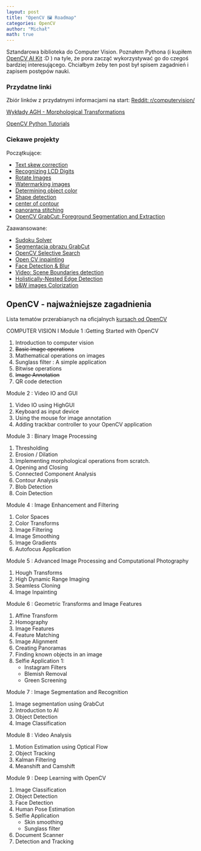 ```yaml
---
layout: post
title: "OpenCV 🖼️ Roadmap"
categories: OpenCV
author: "Michał"
math: true
---
```



Sztandarowa biblioteka do Computer Vision. Poznałem Pythona (i kupiłem [OpenCV AI Kit](https://www.kickstarter.com/projects/opencv/opencv-ai-kit) :D ) na tyle, że pora zacząć wykorzystywać go do czegoś bardziej interesującego. Chciałbym żeby ten post był spisem zagadnień i zapisem postępów nauki.


### Przydatne linki
Zbiór linków z przydatnymi informacjami na start:
[Reddit: r/computervision/](https://www.reddit.com/r/computervision/)

[Wykłady AGH - Morphological Transformations](http://home.agh.edu.pl/~jsw/aipofm/)

[OpenCV Python Tutorials](https://opencv-python-tutroals.readthedocs.io)


### Ciekawe projekty

Początkujące:
- [Text skew correction](https://www.pyimagesearch.com/2017/02/20/text-skew-correction-opencv-python/)
- [Recognizing LCD Digits](https://www.pyimagesearch.com/2017/02/13/recognizing-digits-with-opencv-and-python/)
- [Rotate Images](https://www.pyimagesearch.com/2017/01/02/rotate-images-correctly-with-opencv-and-python/)
- [Watermarking images](https://www.pyimagesearch.com/2016/04/25/watermarking-images-with-opencv-and-python/)
- [Determining object color](https://www.pyimagesearch.com/2016/02/15/determining-object-color-with-opencv/)
- [Shape detection](https://www.pyimagesearch.com/2016/02/08/opencv-shape-detection/)
- [center of contour](https://www.pyimagesearch.com/2016/02/01/opencv-center-of-contour/)
- [panorama stitching](https://www.pyimagesearch.com/2016/01/11/opencv-panorama-stitching/)
- [OpenCV GrabCut: Foreground Segmentation and Extraction](https://www.pyimagesearch.com/2020/07/27/opencv-grabcut-foreground-segmentation-and-extraction/)


Zaawansowane:
- [Sudoku Solver](https://www.pyimagesearch.com/2020/08/10/opencv-sudoku-solver-and-ocr/)
- [Segmentacja obrazu GrabCut](https://www.pyimagesearch.com/2020/07/27/opencv-grabcut-foreground-segmentation-and-extraction/)
- [OpenCV Selective Search](https://www.pyimagesearch.com/2020/06/29/opencv-selective-search-for-object-detection/)
- [Open CV inpainting](https://www.pyimagesearch.com/2020/05/18/image-inpainting-with-opencv-and-python/)
- [Face Detection & Blur](https://www.pyimagesearch.com/2020/04/06/blur-and-anonymize-faces-with-opencv-and-python/)
- [Video: Scene Boundaries detection](https://www.pyimagesearch.com/2019/08/19/simple-scene-boundary-shot-transition-detection-with-opencv/)
- [Holistically-Nested Edge Detection](https://www.pyimagesearch.com/2019/03/04/holistically-nested-edge-detection-with-opencv-and-deep-learning/)
- [b&W images Colorization](https://www.pyimagesearch.com/2019/02/25/black-and-white-image-colorization-with-opencv-and-deep-learning/)

## OpenCV - najważniejsze zagadnienia

Lista tematów przerabianych na oficjalnych [kursach od OpenCV](https://opencv.org/courses/)

COMPUTER VISION I
Module 1 :Getting Started with OpenCV
   1. Introduction to computer vision
   2. ~~Basic image operations~~
   3. Mathematical operations on images
   4. Sunglass filter : A simple application
   5. Bitwise operations
   6. ~~Image Annotation~~
   7. QR code detection

Module 2 : Video IO and GUI
   1. Video IO using HighGUI
   2. Keyboard as input device
   3. Using the mouse for image annotation
   4. Adding trackbar controller to your OpenCV application

Module 3 : Binary Image Processing
   1. Thresholding
   2. Erosion / Dilation
   3. Implementing morphological operations from scratch.
   4. Opening and Closing
   5. Connected Component Analysis
   6. Contour Analysis
   7. Blob Detection
   8. Coin Detection

Module 4 : Image Enhancement and Filtering
   1. Color Spaces
   2. Color Transforms
   3. Image Filtering
   4. Image Smoothing
   5. Image Gradients
   6. Autofocus Application

Module 5 : Advanced Image Processing and Computational Photography
   1. Hough Transforms
   2. High Dynamic Range Imaging
   3. Seamless Cloning
   4. Image Inpainting

Module 6 : Geometric Transforms and Image Features
   1. Affine Transform
   2. Homography
   3. Image Features
   4. Feature Matching
   5. Image Alignment
   6. Creating Panoramas
   7. Finding known objects in an image
   8. Selfie Application 1:
      * Instagram Filters
      * Blemish Removal
      * Green Screening
      

Module 7 : Image Segmentation and Recognition
   1. Image segmentation using GrabCut
   2. Introduction to AI
   3. Object Detection
   4. Image Classification

Module 8 : Video Analysis
   1. Motion Estimation using Optical Flow
   2. Object Tracking
   3. Kalman Filtering
   4. Meanshift and Camshift

Module 9 : Deep Learning with OpenCV
   1. Image Classification
   2. Object Detection
   3. Face Detection
   4. Human Pose Estimation
   5. Selfie Application 
      * Skin smoothing
      * Sunglass filter
   6. Document Scanner
   7. Detection and Tracking



